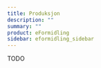 ```yaml
---
title: Produksjon
description: ""
summary: ""
product: eFormidling
sidebar: eformidling_sidebar
---
```


TODO
